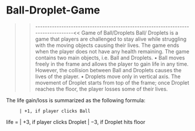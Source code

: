 # Ball-Droplet-Game

>>---------------------------------------------------------------------------------<<
         Game of Ball/Droplets
Ball/ Droplets is a game that players are challenged to stay alive while
struggling with the moving objects causing their lives. The game ends when
the player does not have any health remaining. The game contains two main
objects, i.e. Ball and Droplets.
• Ball moves freely in the frame and allows the player to gain life in any
time. However, the collision between Ball and Droplets causes the lives
of the player.
• Droplets move only in vertical axis. The movement of Droplet starts from
top of the frame; once Droplet reaches the floor, the player losses some of
their lives.

The life gain/loss is summarized as the following formula:


         | +1, if player clicks Ball
life =   | +3, if player clicks Droplet
         | −3, if Droplet hits floor
